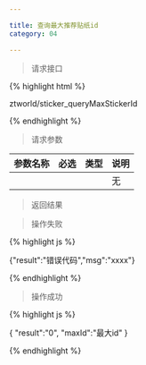 ```yaml
---

title: 查询最大推荐贴纸id
category: 04

---
```


> 请求接口

{% highlight html %}

ztworld/sticker_queryMaxStickerId

{% endhighlight %}

> 请求参数

|参数名称			|必选		|类型		|说明									
|-------------------|:---------:|:---------:|--------------------------------------------
|					|			|			|无

> 返回结果

> 操作失败

{% highlight js %}

{"result":"错误代码","msg":"xxxx"}

{% endhighlight %}

> 操作成功

{% highlight js %}

{
	"result":"0", 
	"maxId":"最大id"
}

{% endhighlight %}
